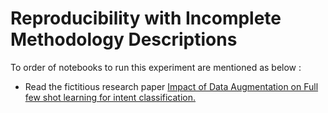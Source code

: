 # Reproducibility with Incomplete Methodology Descriptions

To order of notebooks to run this experiment are mentioned as below :

- Read the fictitious research paper [Impact of Data Augmentation on Full few shot learning for intent classification.](/paper_draft.md)